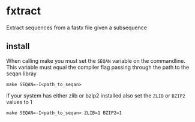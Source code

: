 fxtract
=======

Extract sequences from a fastx file given a subsequence


install
-------
When calling make you must set the `SEQAN` variable on the commandline.
This variable must equal the compiler flag passing through the path
to the seqan libray

```
make SEQAN=-I<path_to_seqan>
```

if your system has either zlib or bzip2 installed also set the 
`ZLIB` or `BZIP2` values to 1

```
make SEQAN=-I<path_to_seqan> ZLIB=1 BZIP2=1
```
